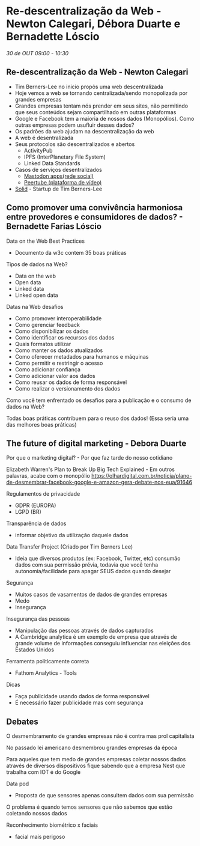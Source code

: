 
# Re-descentralização da Web - Newton Calegari, Débora Duarte e Bernadette Lóscio
_30 de OUT 09:00 - 10:30_

## Re-descentralização da Web - Newton Calegari
* Tim Berners-Lee no inicio propôs uma web descentralizada
* Hoje vemos a web se tornando centralizada/sendo monopolizada por grandes empresas
* Grandes empresas tentam nós prender em seus sites, não permitindo que seus conteúdos sejam compartilhado em outras plataformas
* Google e Facebook tem a maioria de nossos dados (Monopólios). Como outras empresas podem usufluir desses dados?
* Os padrões da web ajudam na descentralização da web
* A web é desentralizada
* Seus protocolos são descentralizados e abertos
    * ActivityPub
    * IPFS (InterPlanetary File System)
    * Linked Data Standards
* Casos de serviços desentralizados
    * [Mastodon apps(rede social)](https://medium.com/@renatolond/mastodon-como-navegar-nessa-nova-rede-social-b7d2a67ec411)
    * [Peertube (plataforma de vídeo)](https://pt.wikipedia.org/wiki/PeerTube)
* [Solid](https://solid.mit.edu/) - Startup de Tim Berners-Lee 

## Como promover uma convivência harmoniosa entre provedores e consumidores de dados? - Bernadette Farias Lóscio

Data on the Web Best Practices 
* Documento da w3c contem 35 boas práticas

Tipos de dados na Web?
* Data on the web
* Open data
* Linked data
* Linked open data

Datas na Web desafios
* Como promover interoperabilidade
* Como gerenciar feedback
* Como disponibilizar os dados
* Como identificar os recursos dos dados
* Quais formatos utilizar
* Como manter os dados atualizados
* Como oferecer metadados para humanos e máquinas
* Como permitir e restringir o acesso
* Como adicionar confiança
* Como adicionar valor aos dados
* Como reusar os dados de forma responsável
* Como realizar o versionamento dos dados

Como você tem enfrentado os desafios para a publicação e o consumo de dados na Web?

Todas boas práticas contribuem para o reuso dos dados! (Essa seria uma das melhores boas práticas)

## The future of digital marketing - Debora Duarte

Por que o marketing digital? - Por que faz tarde do nosso cotidiano

Elizabeth Warren's Plan to Break Up Big Tech Explained - Em outros palavras, acabe com o monopólio
https://olhardigital.com.br/noticia/plano-de-desmembrar-facebook-google-e-amazon-gera-debate-nos-eua/91646

Regulamentos de privacidade
* GDPR (EUROPA)
* LGPD (BR)  

Transparência de dados
* informar objetivo da utilização daquele dados

Data Transfer Project (Criado por Tim Berners Lee)
* Ideia que diversos produtos (ex: Facebook, Twitter, etc) consumão dados com sua permissão prévia, todavia que você tenha autonomia/facilidade para apagar SEUS dados quando desejar

Segurança
* Muitos casos de vasamentos de dados de grandes empresas
* Medo
* Insegurança

Insegurança das pessoas
* Manipulação das pessoas através de dados capturados
* A Cambridge analytica é um exemplo de empresa que através de grande volume de informações conseguiu influenciar nas eleições dos Estados Unidos

Ferramenta politicamente correta
* Fathom Analytics - Tools

Dicas
* Faça publicidade usando dados de forma responsável
* É necessário fazer publicidade mas com segurança

## Debates

O desmembramento de grandes empresas não é contra mas prol capitalista

No passado lei americano desmembrou grandes empresas da época

Para aqueles que tem medo de grandes empresas coletar nossos dados através de diversos dispositivos fique sabendo que a  empresa Nest que trabalha com IOT é do Google

Data pod
* Proposta de que sensores apenas consultem dados com sua permissão

O problema é quando temos sensores que não sabemos que estão coletando nossos dados

Reconhecimento biométrico x faciais
* facial mais perigoso
